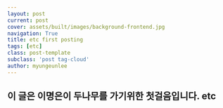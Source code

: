 ```yaml
---
layout: post
current: post
cover: assets/built/images/background-frontend.jpg
navigation: True
title: etc first posting
tags: [etc]
class: post-template
subclass: 'post tag-cloud'
author: myungeunlee
---
```


## 이 글은 이명은이 두나무를 가기위한 첫걸음입니다. etc